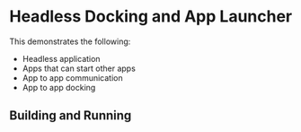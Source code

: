 # Headless Docking and App Launcher 

This demonstrates the following: 

* Headless application
* Apps that can start other apps 
* App to app communication 
* App to app docking 


## Building and Running 
